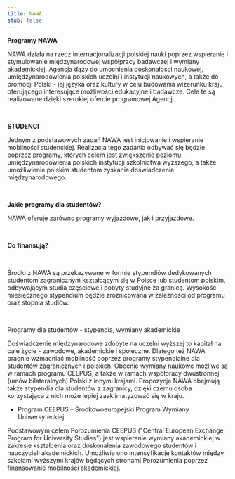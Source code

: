 ```yaml
---
title: NAWA
stub: false
---
```

**Programy NAWA**  

NAWA działa na rzecz internacjonalizacji polskiej nauki poprzez wspieranie i stymulowanie międzynarodowej współpracy badawczej i wymiany akademickiej. Agencja dąży do umocnienia doskonałości naukowej, umiędzynarodowienia polskich uczelni i instytucji naukowych, a także do promocji Polski - jej języka oraz kultury w celu budowania wizerunku kraju oferującego interesujące możliwości edukacyjne i badawcze. Cele te są realizowane dzięki szerokiej ofercie programowej Agencji. 

  

**STUDENCI**   

Jednym z podstawowych zadań NAWA jest inicjowanie i wspieranie mobilności studenckiej. Realizacja tego zadania odbywać się będzie poprzez programy, których celem jest zwiększenie poziomu umiędzynarodowienia polskich instytucji szkolnictwa wyższego, a także umożliwienie polskim studentom zyskania doświadczenia międzynarodowego.  

 

**Jakie programy dla studentów?**  

NAWA oferuje zarówno programy wyjazdowe, jak i przyjazdowe.  

  

**Co finansują?**  

 

Środki z NAWA są przekazywane w formie stypendiów dedykowanych studentom zagranicznym kształcącym się w Polsce lub studentom polskim, odbywającym studia częściowe i pobyty studyjne za granicą. Wysokość miesięcznego stypendium będzie zróżnicowana w zależności od programu oraz stopnia studiów.  

 

Programy dla studentów - stypendia, wymiany akademickie  

Doświadczenie międzynarodowe zdobyte na uczelni wyższej to kapitał na całe życie - zawodowe, akademickie i społeczne. Dlatego też NAWA pragnie wzmacniać mobilność poprzez programy stypendialne dla studentów zagranicznych i polskich. Obecnie wymiany naukowe możliwe są w ramach programu CEEPUS, a także w ramach współpracy dwustronnej (umów bilateralnych) Polski z innymi krajami. Propozycje NAWA obejmują także stypendia dla studentów z zagranicy, dzięki czemu osoba korzystająca z nich może lepiej zaaklimatyzować się w kraju.  

* Program CEEPUS – Środkowoeuropejski Program Wymiany Uniwersyteckiej  

Podstawowym celem Porozumienia CEEPUS ("Central European Exchange Program for University Studies") jest wspieranie wymiany akademickiej w zakresie kształcenia oraz doskonalenia zawodowego studentów i nauczycieli akademickich. Umożliwia ono intensyfikację kontaktów między szkołami wyższymi krajów będących stronami Porozumienia poprzez finansowanie mobilności akademickiej.